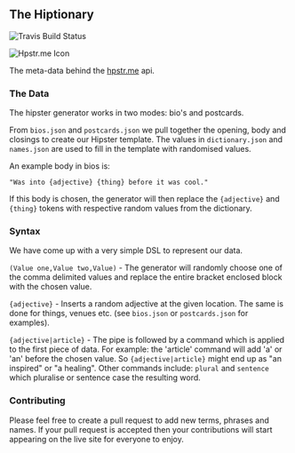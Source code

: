 ## The Hiptionary
![Travis Build Status](https://travis-ci.org/HatchApps/hiptionary.svg?branch=master)

![Hpstr.me Icon](https://hpstr.me/img/hpstrme-logo.svg)

The meta-data behind the [hpstr.me](https://hpstr.me) api.

### The Data

The hipster generator works in two modes: bio's and postcards.

From `bios.json` and `postcards.json` we pull together the opening, body and closings to create our Hipster template. The values in `dictionary.json` and `names.json` are used to fill in the template with randomised values.

An example body in bios is:

    "Was into {adjective} {thing} before it was cool."

If this body is chosen, the generator will then replace the `{adjective}` and `{thing}` tokens with respective random values from the dictionary.

### Syntax

We have come up with a very simple DSL to represent our data.

`(Value one,Value two,Value)` - The generator will randomly choose one of the comma delimited values and replace the entire bracket enclosed block with the chosen value.

`{adjective}` - Inserts a random adjective at the given location. The same is done for things, venues etc. (see `bios.json` or `postcards.json` for examples).

`{adjective|article}` - The pipe is followed by a command which is applied to the first piece of data. For example: the 'article' command will add 'a' or 'an' before the chosen value. So `{adjective|article}` might end up as "an inspired" or "a healing". Other commands include: `plural` and `sentence` which pluralise or sentence case the resulting word.

### Contributing

Please feel free to create a pull request to add new terms, phrases and names. If your pull request is accepted then your contributions will start appearing on the live site for everyone to enjoy.
